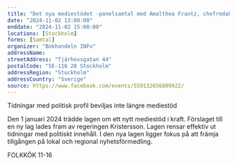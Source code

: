 ```yaml
---
title: "Det nya mediestödet -panelsamtal med Amalthea Frantz, chefredaktör för Arbetaren"
date: "2024-11-02 13:00:00"
enddate: "2024-11-02 15:00:00"
locations: [Stockholm]
forms: [Samtal]
organizer: "Bokhandeln INFo"
addressName: 
streetAddress: "Tjärhovsgatan 44"
postalCode: "SE-116 28 Stockholm"
addressRegion: "Stockholm"
addressCountry: "Sverige"
source: https://www.facebook.com/events/559132656809922/
---
```

Tidningar med politisk profil beviljas inte längre mediestöd
 
Den 1 januari 2024 trädde lagen om ett nytt mediestöd i kraft. 
Förslaget till en ny lag lades fram av regeringen Kristersson.
Lagen rensar effektiv ut tidningar med politiskt innehåll.
I den nya lagen ligger fokus på att främja tillgången på lokal och regional nyhetsförmedling.

FOLKKÖK 11-16
